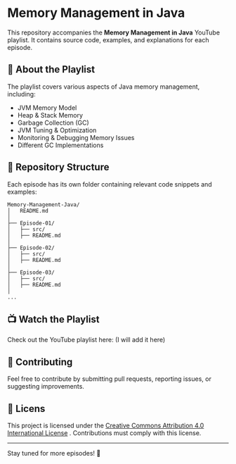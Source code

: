 # Memory Management in Java

This repository accompanies the **Memory Management in Java** YouTube playlist. It contains source code, examples, and explanations for each episode.

## 📌 About the Playlist
The playlist covers various aspects of Java memory management, including:
- JVM Memory Model
- Heap & Stack Memory
- Garbage Collection (GC)
- JVM Tuning & Optimization
- Monitoring & Debugging Memory Issues
- Different GC Implementations

## 📂 Repository Structure
Each episode has its own folder containing relevant code snippets and examples:

```
Memory-Management-Java/
│   README.md
│
├── Episode-01/
│   ├── src/
│   ├── README.md
│
├── Episode-02/
│   ├── src/
│   ├── README.md
│
├── Episode-03/
│   ├── src/
│   ├── README.md
│
...
```

## 📺 Watch the Playlist
Check out the YouTube playlist here: (I will add it here)

## 🤝 Contributing
Feel free to contribute by submitting pull requests, reporting issues, or suggesting improvements.

## 📜 Licens
This project is licensed under the [Creative Commons Attribution 4.0 International License](./LICENSE) . Contributions must comply with this license.

---
Stay tuned for more episodes! 🚀
